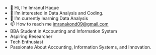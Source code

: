 - 👋 Hi, I’m Imranul Haque
- 👀 I’m interested in Data Analysis and Coding.
- 🌱 I’m currently learning Data Analysis
- 📫 How to reach me imranakond09@gmail.com
- BBA Student in Accounting and Information System
- Aspiring Researcher
- Tech Enthusiast
- Passionate About Accounting, Information Systems, and Innovation.
